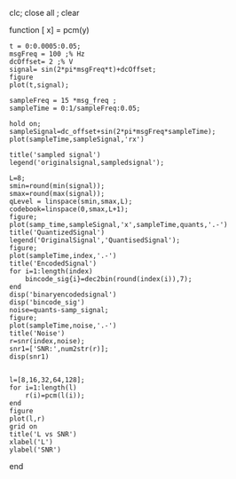 clc; close all ; clear

function [ x]  = pcm(y)

    t = 0:0.0005:0.05;
    msgFreq = 100 ;% Hz
    dcOffset= 2 ;% V
    signal= sin(2*pi*msgFreq*t)+dcOffset;
    figure
    plot(t,signal);

    sampleFreq = 15 *msg_freq ;
    sampleTime = 0:1/sampleFreq:0.05;

    hold on;
    sampleSignal=dc_offset+sin(2*pi*msgFreq*sampleTime);
    plot(sampleTime,sampleSignal,'rx')

    title('sampled signal')
    legend('originalsignal,sampledsignal');

    L=8;
    smin=round(min(signal)); 
    smax=round(max(signal));
    qLevel = linspace(smin,smax,L);
    codebook=linspace(0,smax,L+1);
    figure;
    plot(samp_time,sampleSignal,'x',sampleTime,quants,'.-')
    title('QuantizedSignal')
    legend('OriginalSignal','QuantisedSignal');
    figure;
    plot(sampleTime,index,'.-')
    title('EncodedSignal')
    for i=1:length(index)
        bincode_sig{i}=dec2bin(round(index(i)),7);
    end
    disp('binaryencodedsignal')
    disp('bincode_sig')
    noise=quants-samp_signal;
    figure;
    plot(sampleTime,noise,'.-')
    title('Noise')
    r=snr(index,noise);
    snr1=['SNR:',num2str(r)];
    disp(snr1)


    l=[8,16,32,64,128];
    for i=1:length(l)
        r(i)=pcm(l(i));
    end
    figure
    plot(l,r)
    grid on
    title('L vs SNR')
    xlabel('L')
    ylabel('SNR')
end


